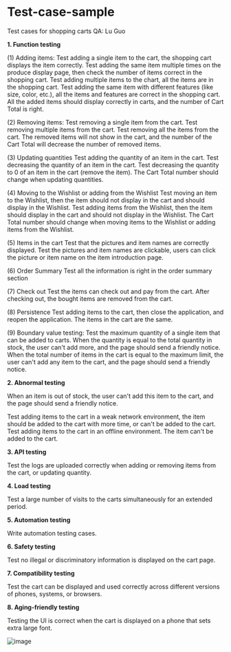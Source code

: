 # Test-case-sample
Test cases for shopping carts
QA: Lu Guo


**1. Function testing**

(1) Adding items:
Test adding a single item to the cart, the shopping cart displays the item correctly.
Test adding the same item multiple times on the produce display page, then check the number of items correct in the shopping cart.
Test adding multiple items to the chart, all the items are in the shopping cart.
Test adding the same item with different features (like size, color, etc.), all the items and features are correct in the shopping cart.
All the added items should display correctly in carts, and the number of Cart Total is right.

(2) Removing items:
Test removing a single item from the cart.
Test removing multiple items from the cart.
Test removing all the items from the cart.
The removed items will not show in the cart, and the number of the Cart Total will decrease the number of removed items.

(3) Updating quantities
Test adding the quantity of an item in the cart.
Test decreasing the quantity of an item in the cart.
Test decreasing the quantity to 0 of an item in the cart (remove the item).
The Cart Total number should change when updating quantities.

(4) Moving to the Wishlist or adding from the Wishlist
Test moving an item to the Wishlist, then the item should not display in the cart and should display in the Wishlist.
Test adding items from the Wishlist, then the item should display in the cart and should not display in the Wishlist.
The Cart Total number should change when moving items to the Wishlist or adding items from the Wishlist.

(5) Items in the cart
Test that the pictures and item names are correctly displayed.
Test the pictures and item names are clickable, users can click the picture or item name on the item introduction page.

(6) Order Summary
Test all the information is right in the order summary section

(7) Check out
Test the items can check out and pay from the cart.
After checking out, the bought items are removed from the cart.

(8) Persistence
Test adding items to the cart, then close the application, and reopen the application. The items in the cart are the same.

(9) Boundary value testing:
Test the maximum quantity of a single item that can be added to carts. When the quantity is equal to the total quantity in stock, the user can't add more, and the page should send a friendly notice.
When the total number of items in the cart is equal to the maximum limit, the user can't add any item to the cart, and the page should send a friendly notice.

**2. Abnormal testing**

When an item is out of stock, the user can't add this item to the cart, and the page should send a friendly notice.

Test adding items to the cart in a weak network environment, the item should be added to the cart with more time, or can't be added to the cart.
Test adding items to the cart in an offline environment. The item can't be added to the cart.

**3. API testing**

Test the logs are uploaded correctly when adding or removing items from the cart, or updating quantity.

**4. Load testing**

Test a large number of visits to the carts simultaneously for an extended period.

**5. Automation testing**

Write automation testing cases.

**6. Safety testing**

Test no illegal or discriminatory information is displayed on the cart page.

**7. Compatibility testing**

Test the cart can be displayed and used correctly across different versions of phones, systems, or browsers.

**8. Aging-friendly testing**

Testing the UI is correct when the cart is displayed on a phone that sets extra large font.

![image](https://github.com/luguo15/Test-case-sample/assets/112709254/f698aceb-cef8-485f-ae35-d69c4d453158)
